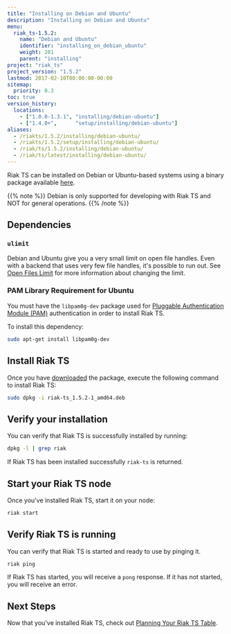 ```yaml
---
title: "Installing on Debian and Ubuntu"
description: "Installing on Debian and Ubuntu"
menu:
  riak_ts-1.5.2:
    name: "Debian and Ubuntu"
    identifier: "installing_on_debian_ubuntu"
    weight: 201
    parent: "installing"
project: "riak_ts"
project_version: "1.5.2"
lastmod: 2017-02-10T00:00:00-00:00
sitemap:
  priority: 0.3
toc: true
version_history:
  locations:
    - ["1.0.0-1.3.1", "installing/debian-ubuntu"]
    - ["1.4.0+",      "setup/installing/debian-ubuntu"]
aliases:
  - /riakts/1.5.2/installing/debian-ubuntu/
  - /riakts/1.5.2/setup/installing/debian-ubuntu/
  - /riak/ts/1.5.2/installing/debian-ubuntu/
  - /riak/ts/latest/installing/debian-ubuntu/
---
```


[download]: {{<baseurl>}}riak/ts/1.5.2/downloads/
[openfileslimit]: {{<baseurl>}}riak/kv/2.2.0/using/performance/open-files-limit
[planning]: {{<baseurl>}}riak/ts/1.5.2/using/planning
[security basics pam]: {{<baseurl>}}riak/ts/1.5.2/using/security/sources-management/#pam-based-authentication

Riak TS can be installed on Debian or Ubuntu-based systems using a binary
package available [here][download].

{{% note %}}
Debian is only supported for developing with Riak TS and NOT for general operations.
{{% /note %}}

## Dependencies

### `ulimit`

Debian and Ubuntu give you a very small limit on open file handles. Even with a
backend that uses very few file handles, it's possible to run out. See
[Open Files Limit][openfileslimit] for more information about changing the limit.

### PAM Library Requirement for Ubuntu

You must have the `libpam0g-dev` package used for [Pluggable Authentication Module (PAM)][security basics pam] authentication in order to install Riak TS.

To install this dependency:

```bash
sudo apt-get install libpam0g-dev
```

## Install Riak TS

Once you have [downloaded][download] the package, execute the following command to install Riak TS:

```bash
sudo dpkg -i riak-ts_1.5.2-1_amd64.deb
```

## Verify your installation

You can verify that Riak TS is successfully installed by running:

```bash
dpkg -l | grep riak
```

If Riak TS has been installed successfully `riak-ts` is returned.

## Start your Riak TS node

Once you've installed Riak TS, start it on your node:

```bash
riak start
```

## Verify Riak TS is running

You can verify that Riak TS is started and ready to use by pinging it.

```bash
riak ping
```

If Riak TS has started, you will receive a `pong` response. If it has not started, you will receive an error.

## Next Steps

Now that you've installed Riak TS, check out [Planning Your Riak TS Table][planning].
